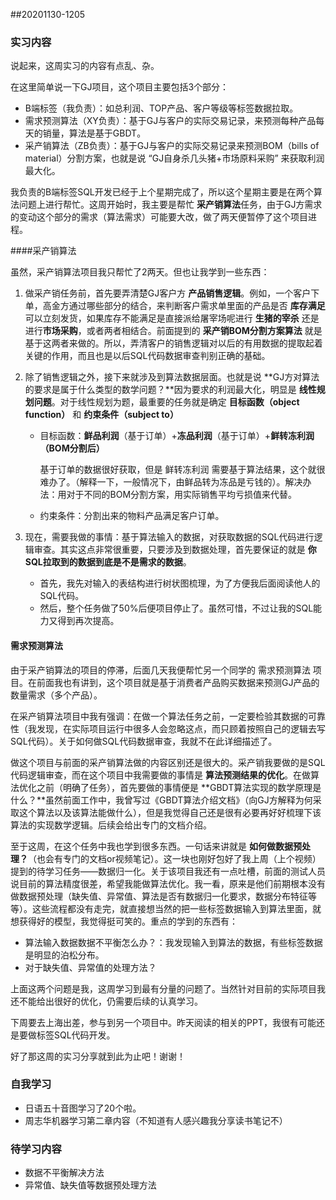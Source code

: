 
##20201130-1205

### 实习内容

说起来，这周实习的内容有点乱、杂。

在这里简单说一下GJ项目，这个项目主要包括3个部分：

- B端标签（我负责）：如总利润、TOP产品、客户等级等标签数据拉取。
- 需求预测算法（XY负责）：基于GJ与客户的实际交易记录，来预测每种产品每天的销量，算法是基于GBDT。
- 采产销算法（ZB负责）：基于GJ与客户的实际交易记录来预测BOM（bills of material）分割方案，也就是说 “GJ自身杀几头猪+市场原料采购” 来获取利润最大化。

我负责的B端标签SQL开发已经于上个星期完成了，所以这个星期主要是在两个算法问题上进行帮忙。这周开始时，我主要是帮忙 **采产销算法**任务，由于GJ方需求的变动这个部分的需求（算法需求）可能要大改，做了两天便暂停了这个项目进程。

####采产销算法

虽然，采产销算法项目我只帮忙了2两天。但也让我学到一些东西：

1. 做采产销任务前，首先要弄清楚GJ客户方 **产品销售逻辑**。例如，一个客户下单，高金方通过哪些部分的结合，来判断客户需求单里面的产品是否 **库存满足** 可以立刻发货，如果库存不能满足是直接派给屠宰场呢进行 **生猪的宰杀** 还是 进行**市场采购**，或者两者相结合。前面提到的 **采产销BOM分割方案算法** 就是基于这两者来做的。所以，弄清客户的销售逻辑对以后的有用数据的提取起着关键的作用，而且也是以后SQL代码数据审查判别正确的基础。

2. 除了销售逻辑之外，接下来就涉及到算法数据层面。也就是说 **GJ方对算法的要求是属于什么类型的数学问题？**因为要求的利润最大化，明显是 **线性规划问题**。对于线性规划为题，最重要的任务就是确定 **目标函数（object function）** 和 **约束条件（subject to）**

   - 目标函数：**鲜品利润**（基于订单）+**冻品利润**（基于订单）+**鲜转冻利润（BOM分割后）**

     基于订单的数据很好获取，但是 鲜转冻利润 需要基于算法结果，这个就很难办了。（解释一下，一般情况下，由鲜品转为冻品是亏钱的）。解决办法：用对于不同的BOM分割方案，用实际销售平均亏损值来代替。

   - 约束条件：分割出来的物料产品满足客户订单。

3. 现在，需要我做的事情：基于算法输入的数据，对获取数据的SQL代码进行逻辑审查。其实这点非常很重要，只要涉及到数据处理，首先要保证的就是 **你SQL拉取到的数据到底是不是需求的数据**。

   - 首先，我先对输入的表结构进行树状图梳理，为了方便我后面阅读他人的SQL代码。
   - 然后，整个任务做了50%后便项目停止了。虽然可惜，不过让我的SQL能力又得到再次提高。

#### 需求预测算法

由于采产销算法的项目的停滞，后面几天我便帮忙另一个同学的 需求预测算法 项目。在前面我也有讲到，这个项目就是基于消费者产品购买数据来预测GJ产品的数量需求（多个产品）。

在采产销算法项目中我有强调：在做一个算法任务之前，一定要检验其数据的可靠性（我发现，在实际项目运行中很多人会忽略这点，而只顾着按照自己的逻辑去写SQL代码）。关于如何做SQL代码数据审查，我就不在此详细描述了。

做这个项目与前面的采产销算法做的内容区别还是很大的。采产销我要做的是SQL代码逻辑审查，而在这个项目中我需要做的事情是 **算法预测结果的优化**。在做算法优化之前（明确了任务），首先要做的事情便是 **GBDT算法实现的数学原理是什么？**虽然前面工作中，我曾写过《GBDT算法介绍文档》（向GJ方解释为何采取这个算法以及该算法能做什么），但是我觉得自己还是很有必要再好好梳理下该算法的实现数学逻辑。后续会给出专门的文档介绍。

至于这周，在这个任务中我也学到很多东西。一句话来讲就是 **如何做数据预处理？**（也会有专门的文档or视频笔记）。这一块也刚好包好了我上周（上个视频）提到的待学习任务——数据归一化。关于该项目我还有一点吐槽，前面的测试人员说目前的算法精度很差，希望我能做算法优化。我一看，原来是他们前期根本没有做数据预处理（缺失值、异常值、算法是否有数据归一化要求，数据分布特征等等）。这些流程都没有走完，就直接想当然的把一些标签数据输入到算法里面，就想获得好的模型，我觉得挺可笑的。重点的学到的东西有：

- 算法输入数据数据不平衡怎么办？：我发现输入到算法的数据，有些标签数据是明显的泊松分布。
- 对于缺失值、异常值的处理方法？

上面这两个问题是我，这周学习到最有分量的问题了。当然针对目前的实际项目我还不能给出很好的优化，仍需要后续的认真学习。

下周要去上海出差，参与到另一个项目中。昨天阅读的相关的PPT，我很有可能还是要做标签SQL代码开发。

好了那这周的实习分享就到此为止吧！谢谢！

### 自我学习

- 日语五十音图学习了20个啦。
- 周志华机器学习第二章内容（不知道有人感兴趣我分享读书笔记不）

### 待学习内容

- 数据不平衡解决方法
- 异常值、缺失值等数据预处理方法